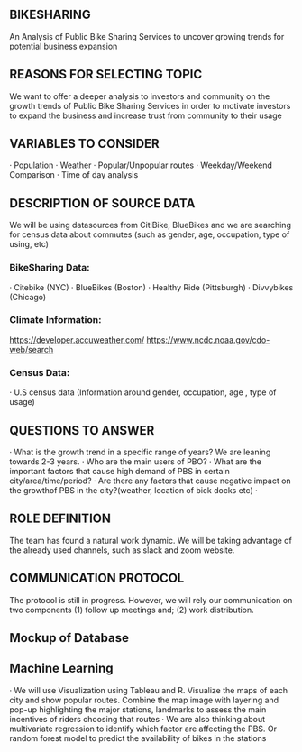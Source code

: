 ## BIKESHARING
An Analysis of Public Bike Sharing Services to uncover growing trends for potential business expansion
## REASONS FOR SELECTING TOPIC
We want to offer a deeper analysis to investors and community on the growth trends of Public Bike Sharing Services in order to motivate investors to expand the business and increase trust from community to their usage
## VARIABLES TO CONSIDER
·      Population
·      Weather
·      Popular/Unpopular routes
·      Weekday/Weekend Comparison
·      Time of day analysis
## DESCRIPTION OF SOURCE DATA
We will be using datasources from CitiBike, BlueBikes and we are searching for census data about commutes (such as gender, age, occupation, type of using, etc)
### BikeSharing Data:
·      Citebike (NYC)
·      BlueBikes (Boston)
·      Healthy Ride (Pittsburgh)
·      Divvybikes (Chicago)
 
### Climate Information:
https://developer.accuweather.com/
https://www.ncdc.noaa.gov/cdo-web/search
### Census Data:
·      U.S census data (Information around gender, occupation, age , type of usage)
## QUESTIONS TO ANSWER
·      What is the growth trend in a specific range of years? We are leaning towards 2-3 years.
·      Who are the main users of PBO?
·      What are the important factors that cause high demand of PBS in certain city/area/time/period?
·      Are there any factors that cause negative impact on the growthof PBS in the city?(weather, location of bick docks etc)
·      
## ROLE DEFINITION
The team has found a natural work dynamic. We will be taking advantage of the already used channels, such as slack and zoom website.
## COMMUNICATION PROTOCOL
The protocol is still in progress. However, we will rely our communication on two components
(1) follow up meetings and;
 (2) work distribution.
## Mockup of Database
## Machine Learning
·       We will use Visualization using Tableau and R. Visualize the maps of each city and show popular routes. Combine the map image with layering and pop-up highlighting the major stations, landmarks to assess the main incentives of riders choosing that routes
·       We are also thinking about multivariate regression to identify which factor are affecting the PBS. Or random forest model to predict the availability of bikes in the stations

